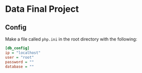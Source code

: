 # Data Final Project


## Config

Make a file called `php.ini` in the root directory with the following:

```ini
[db_config]
ip = "localhost"
user = "root"
password = ""
database = ""
```
